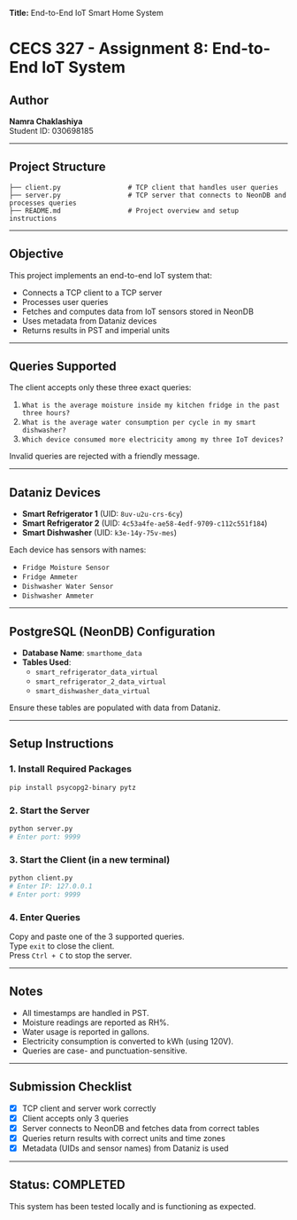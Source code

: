 **Title:** End-to-End IoT Smart Home System

# CECS 327 - Assignment 8: End-to-End IoT System

## Author
**Namra Chaklashiya**  
Student ID: 030698185

---

## Project Structure
```
├── client.py                 # TCP client that handles user queries
├── server.py                 # TCP server that connects to NeonDB and processes queries
├── README.md                 # Project overview and setup instructions
```

---

## Objective
This project implements an end-to-end IoT system that:
- Connects a TCP client to a TCP server
- Processes user queries
- Fetches and computes data from IoT sensors stored in NeonDB
- Uses metadata from Dataniz devices
- Returns results in PST and imperial units

---

## Queries Supported
The client accepts only these three exact queries:

1. `What is the average moisture inside my kitchen fridge in the past three hours?`
2. `What is the average water consumption per cycle in my smart dishwasher?`
3. `Which device consumed more electricity among my three IoT devices?`

Invalid queries are rejected with a friendly message.

---

## Dataniz Devices
- **Smart Refrigerator 1** (UID: `8uv-u2u-crs-6cy`)
- **Smart Refrigerator 2** (UID: `4c53a4fe-ae58-4edf-9709-c112c551f184`)
- **Smart Dishwasher** (UID: `k3e-14y-75v-mes`)

Each device has sensors with names:
- `Fridge Moisture Sensor`
- `Fridge Ammeter`
- `Dishwasher Water Sensor`
- `Dishwasher Ammeter`

---

## PostgreSQL (NeonDB) Configuration
- **Database Name**: `smarthome_data`
- **Tables Used**:
  - `smart_refrigerator_data_virtual`
  - `smart_refrigerator_2_data_virtual`
  - `smart_dishwasher_data_virtual`

Ensure these tables are populated with data from Dataniz.

---

## Setup Instructions

### 1. Install Required Packages
```bash
pip install psycopg2-binary pytz
```

### 2. Start the Server
```bash
python server.py
# Enter port: 9999
```

### 3. Start the Client (in a new terminal)
```bash
python client.py
# Enter IP: 127.0.0.1
# Enter port: 9999
```

### 4. Enter Queries
Copy and paste one of the 3 supported queries.  
Type `exit` to close the client.  
Press `Ctrl + C` to stop the server.

---

## Notes
- All timestamps are handled in PST.
- Moisture readings are reported as RH%.
- Water usage is reported in gallons.
- Electricity consumption is converted to kWh (using 120V).
- Queries are case- and punctuation-sensitive.

---

## Submission Checklist
- [x] TCP client and server work correctly
- [x] Client accepts only 3 queries
- [x] Server connects to NeonDB and fetches data from correct tables
- [x] Queries return results with correct units and time zones
- [x] Metadata (UIDs and sensor names) from Dataniz is used

---

## Status: COMPLETED
This system has been tested locally and is functioning as expected.
